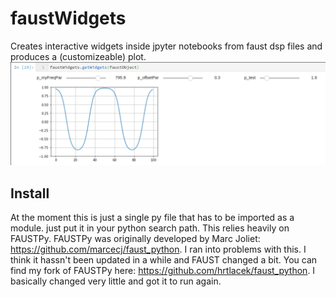 # faustWidgets
Creates interactive widgets inside jpyter notebooks from faust dsp files and produces a (customizeable) plot.
![example](image.png)

## Install
At the moment this is just a single py file that has to be imported as a module. just put it in your python search path.
This relies heavily on FAUSTPy. FAUSTPy was originally developed by Marc Joliet: https://github.com/marcecj/faust_python.
I ran into problems with this. I think it hassn't been updated in a while and FAUST changed a bit. You can find my fork of FAUSTPy here: https://github.com/hrtlacek/faust_python. I basically changed very little and got it to run again.
